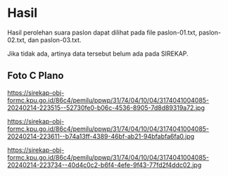 # Hasil

Hasil perolehan suara paslon dapat dilihat pada file paslon-01.txt, paslon-02.txt, dan paslon-03.txt.

Jika tidak ada, artinya data tersebut belum ada pada SIREKAP.

## Foto C Plano

https://sirekap-obj-formc.kpu.go.id/86c4/pemilu/ppwp/31/74/04/10/04/3174041004085-20240214-223515--52730fe0-b06c-4536-8905-7d8d89319a72.jpg

https://sirekap-obj-formc.kpu.go.id/86c4/pemilu/ppwp/31/74/04/10/04/3174041004085-20240214-223611--b74a13ff-4389-46bf-ab21-94bfabfa6fa0.jpg

https://sirekap-obj-formc.kpu.go.id/86c4/pemilu/ppwp/31/74/04/10/04/3174041004085-20240214-223734--40d4c0c2-b6f4-4efe-9f43-77fd2f4ddc02.jpg
